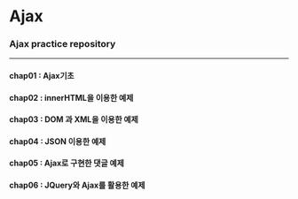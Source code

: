 # Ajax

### Ajax practice repository
<hr>

#### chap01 : Ajax기초
#### chap02 : innerHTML을 이용한 예제
#### chap03 : DOM 과 XML을 이용한 예제
#### chap04 : JSON 이용한 예제
#### chap05 : Ajax로 구현한 댓글 예제
#### chap06 : JQuery와 Ajax를 활용한 예제

